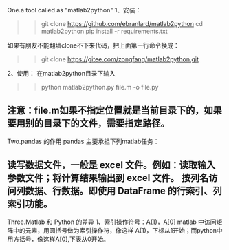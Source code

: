 One.a tool called as "matlab2python"
1、安装：
>>git clone https://github.com/ebranlard/matlab2python
>>cd matlab2python
>>pip install -r requirements.txt

如果有朋友不能翻墙clone不下来代码，把上面第一行命令换成：
>>git clone https://gitee.com/zongfang/matlab2python.git

2、使用：
在matlab2python目录下输入
>>python matlab2python.py file.m -o file.py

注意：file.m如果不指定位置就是当前目录下的，如果要用别的目录下的文件，需要指定路径。
-----------------------------------------------------------------------------------------------
Two.pandas 的作用
pandas 主要承担下列matlab任务：

读写数据文件，一般是 excel 文件。例如：读取输入参数文件；将计算结果输出到 excel 文件。
按列名访问列数据、行数据。即使用 DataFrame 的行索引、列索引功能。
-------------------------------------------------------------------------------------------------
Three.Matlab 和 Python 的差异
1、索引操作符号：A(1)，A[0]
matlab 中访问矩阵中的元素，用圆括号做为索引操作符，像这样 A(1)，下标从1开始；而python中用方括号，像这样A[0],下表从0开始。

